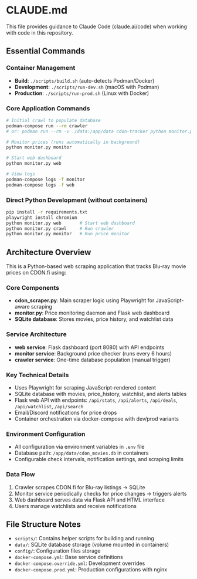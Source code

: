 # CLAUDE.md

This file provides guidance to Claude Code (claude.ai/code) when working with code in this repository.

## Essential Commands

### Container Management
- **Build**: `./scripts/build.sh` (auto-detects Podman/Docker)
- **Development**: `./scripts/run-dev.sh` (macOS with Podman)
- **Production**: `./scripts/run-prod.sh` (Linux with Docker)

### Core Application Commands
```bash
# Initial crawl to populate database
podman-compose run --rm crawler
# or: podman run --rm -v ./data:/app/data cdon-tracker python monitor.py crawl

# Monitor prices (runs automatically in background)
python monitor.py monitor

# Start web dashboard
python monitor.py web

# View logs
podman-compose logs -f monitor
podman-compose logs -f web
```

### Direct Python Development (without containers)
```bash
pip install -r requirements.txt
playwright install chromium
python monitor.py web       # Start web dashboard
python monitor.py crawl     # Run crawler
python monitor.py monitor   # Run price monitor
```

## Architecture Overview

This is a Python-based web scraping application that tracks Blu-ray movie prices on CDON.fi using:

### Core Components
- **cdon_scraper.py**: Main scraper logic using Playwright for JavaScript-aware scraping
- **monitor.py**: Price monitoring daemon and Flask web dashboard
- **SQLite database**: Stores movies, price history, and watchlist data

### Service Architecture
- **web service**: Flask dashboard (port 8080) with API endpoints
- **monitor service**: Background price checker (runs every 6 hours)
- **crawler service**: One-time database population (manual trigger)

### Key Technical Details
- Uses Playwright for scraping JavaScript-rendered content
- SQLite database with movies, price_history, watchlist, and alerts tables
- Flask web API with endpoints: `/api/stats`, `/api/alerts`, `/api/deals`, `/api/watchlist`, `/api/search`
- Email/Discord notifications for price drops
- Container orchestration via docker-compose with dev/prod variants

### Environment Configuration
- All configuration via environment variables in `.env` file
- Database path: `/app/data/cdon_movies.db` in containers
- Configurable check intervals, notification settings, and scraping limits

### Data Flow
1. Crawler scrapes CDON.fi for Blu-ray listings → SQLite
2. Monitor service periodically checks for price changes → triggers alerts
3. Web dashboard serves data via Flask API and HTML interface
4. Users manage watchlists and receive notifications

## File Structure Notes
- `scripts/`: Contains helper scripts for building and running
- `data/`: SQLite database storage (volume mounted in containers)
- `config/`: Configuration files storage
- `docker-compose.yml`: Base service definitions
- `docker-compose.override.yml`: Development overrides
- `docker-compose.prod.yml`: Production configurations with nginx
